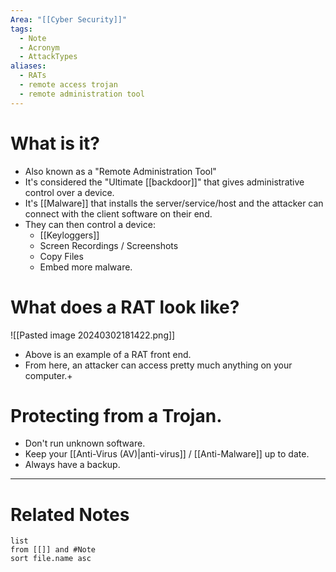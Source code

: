 ```yaml
---
Area: "[[Cyber Security]]"
tags:
  - Note
  - Acronym
  - AttackTypes
aliases:
  - RATs
  - remote access trojan
  - remote administration tool
---
```

# What is it?
- Also known as a "Remote Administration Tool"
- It's considered the "Ultimate [[backdoor]]" that gives administrative control over a device.
- It's [[Malware]] that installs the server/service/host and the attacker can connect with the client software on their end.
- They can then control a device:
	- [[Keyloggers]]
	- Screen Recordings / Screenshots
	- Copy Files
	- Embed more malware.

# What does a RAT look like?
![[Pasted image 20240302181422.png]]
- Above is an example of a RAT front end.
- From here, an attacker can access pretty much anything on your computer.+

# Protecting from a Trojan.
- Don't run unknown software.
- Keep your [[Anti-Virus (AV)|anti-virus]] / [[Anti-Malware]] up to date.
- Always have a backup.

---
# Related Notes
```dataview
list
from [[]] and #Note 
sort file.name asc
```
